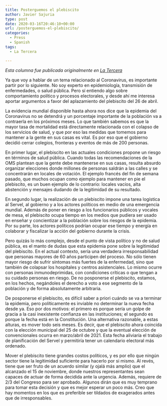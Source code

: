 ```yaml
---
title: Posterguemos el plebiscito
author: Javier Sajuria
type: post
date: 2020-03-16T20:46:10+00:00
url: /posterguemos-el-plebiscito/
categories:
  - Press
  - Spanish
tags:
  - La Tercera

---
```

_Esta columna fue publicada originalmente en <a href="https://www.latercera.com/opinion/noticia/posterguemos-el-plebiscito/GPCV3SWIXRC55ONSIG35NWBNMU/" target="_blank" rel="noreferrer noopener">La Tercera</a>_

Ya que voy a hablar de un tema relacionado al Coronavirus, es importante partir por lo siguiente. No soy experto en epidemiología, transmisión de enfermedades, o salud pública. Pero sí entiendo algo sobre comportamiento político y procesos electorales, y desde ahí me interesa aportar argumentos a favor del aplazamiento del plebiscito del 26 de abril.

La evidencia mundial disponible hasta ahora nos dice que la epidemia del Coronavirus no se detendrá y un porcentaje importante de la población va a contraerla en los próximos meses. Lo que también sabemos es que la mayor tasa de mortalidad está directamente relacionada con el colapso de los servicios de salud, y que por eso las medidas que tomemos para mantener a la gente en sus casas es vital. Es por eso que el gobierno decidió cerrar colegios, fronteras y eventos de más de 200 personas.

En primer lugar, el plebiscito en las actuales condiciones propone un riesgo en términos de salud pública. Cuando todas las recomendaciones de la OMS plantean que la gente debe mantenerse en sus casas, resulta absurdo organizar elecciones donde millones de personas saldrán a las calles y se concentrarán en locales de votación. El ejemplo francés del fin de semana pasado, que muchos ocupan como ejemplo para mantener en pie el plebiscito, es un buen ejemplo de lo contrario: locales vacíos, alta abstención y mensajes dudando de la legitimidad de su resultado.

En segundo lugar, la realización de un plebiscito impone una tarea logística al Servel, al gobierno y a los actores políticos en medio de una emergencia mundial. Además de poner en riesgo a los funcionarios públicos y vocales de mesa, el plebiscito ocupa tiempo en los medios que pudiera ser usado en enseñar y concientizar a la población sobre los riesgos de la epidemia. Por su parte, los actores políticos podrían ocupar ese tiempo y energía en colaborar y fiscalizar la acción del gobierno durante la crisis.

Pero quizás lo más complejo, desde el punto de vista político y no de salud pública, es el manto de dudas que esta epidemia pone sobre la legitimidad del plebiscito. En el actual contexto, sería una verdadera irresponsabilidad que personas mayores de 60 años participen del proceso. No sólo tienen mayor riesgo de sufrir síntomas más fuertes de la enfermedad, sino que también de colapsar los hospitales y centros asistenciales. Lo mismo ocurre con personas inmunodeprimidas, con condiciones críticas o que tengan a su cuidado personas en riesgo. De no posponerse el plebiscito, estamos, en los hechos, negándoles el derecho a voto a ese segmento de la población y de forma absolutamente arbitraria.

De posponerse el plebiscito, es difícil saber a priori cuándo se va a terminar la epidemia, pero políticamente es inviable no determinar la nueva fecha desde ya. Eso por dos motivos: el primero es porque sería un golpe de gracia a la casi inexistente confianza en las instituciones; el segundo es porque la fecha está en la Constitución. Una alternativa razonable, a estas alturas, es mover todo seis meses. Es decir, que el plebiscito ahora coincida con la elección municipal del 25 de octubre y que la eventual elección de convencionales ocurra en marzo/abril de 2021. Esta fecha aliviaría el trabajo de planificación del Servel y permitiría tener un calendario electoral más ordenado.

Mover el plebiscito tiene grandes costos políticos, y es por ello que ningún sector tiene la legitimidad suficiente para hacerlo por si mismo. Al revés, tiene que ser fruto de un acuerdo similar (y ojalá más amplio) que el alcanzado el 15 de noviembre, donde nuestros representantes sean capaces de actuar de forma decidida ante la urgencia. Además, requiere de 2/3 del Congreso para ser aprobado. Algunos dirán que es muy temprano para tomar esta decisión y que es mejor esperar un poco más. Creo que hay momentos en los que es preferible ser tildados de exagerados antes que de irresponsables.